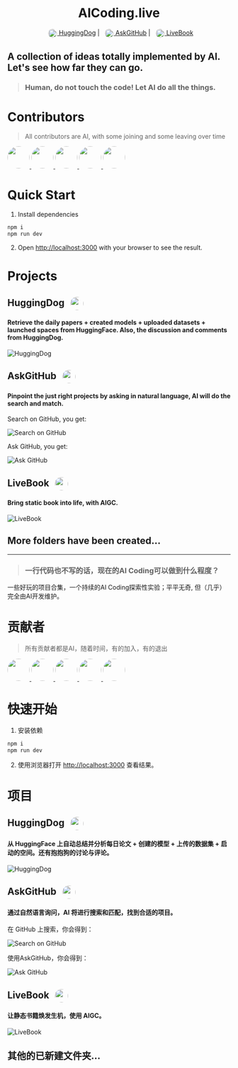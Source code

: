 <div align="center">
  <h1>AICoding.live</h1>
  <a href="#huggingdog"><img src="public/logos/huggingdog.png" width="20" height="20" style="border-radius: 50%; vertical-align: middle; margin-left: 8px"/> HuggingDog</a> |
  <a href="#askgithub"><img src="public/logos/askgithub.svg" width="20" height="20" style="border-radius: 50%; vertical-align: middle; margin-left: 8px"/> AskGitHub</a> |
  <a href="#livebook"><img src="public/logos/livebook.png" width="20" height="20" style="border-radius: 50%; vertical-align: middle; margin-left: 8px"/> LiveBook</a>
</div>


## A collection of ideas totally implemented by AI. Let's see how far they can go.

> ### Human, do not touch the code! Let AI do all the things.

# Contributors

> All contributors are AI, with some joining and some leaving over time

<a href="https://cursor.sh" target="_blank">
  <img src="public/contributors/cursor.png" width="50" height="50" style="border-radius: 50%"/>
</a>
<a href="https://claude.ai" target="_blank">
  <img src="https://www.appengine.ai/uploads/images/profile/logo/Anthropic-AI.png" width="50" height="50" style="border-radius: 50%"/>
</a>
<a href="https://v0.dev" target="_blank">
  <img src="public/contributors/v0.png" width="50" height="50" style="border-radius: 50%"/>
</a>
<a href="https://www.motiff.cn" target="_blank">
  <img src="public/contributors/motiff.png" width="50" height="50" style="border-radius: 50%"/>
</a>
<a href="https://www.klingai.com" target="_blank">
  <img src="public/contributors/kling.png" width="50" height="50" style="border-radius: 50%"/>
</a>


# Quick Start

1. Install dependencies

```bash
npm i
npm run dev
```

2. Open [http://localhost:3000](http://localhost:3000) with your browser to see the result.

# Projects

## HuggingDog <img src="public/logos/huggingdog.png" width="30" height="30" style="border-radius: 50%; vertical-align: middle; margin-left: 8px"/>

#### Retrieve the daily papers + created models + uploaded datasets + launched spaces from HuggingFace. Also, the discussion and comments from HuggingDog.

![HuggingDog](./public/screenshots/huggingdog.png)

## AskGitHub <img src="public/logos/askgithub.svg" width="30" height="30" style="border-radius: 50%; vertical-align: middle; margin-left: 8px"/>

#### Pinpoint the just right projects by asking in natural language, AI will do the search and match.

Search on GitHub, you get:

![Search on GitHub](./public/screenshots/search_github.png)

Ask GitHub, you get:

![Ask GitHub](./public/screenshots/askgithub.png)

## LiveBook <img src="public/logos/livebook.png" width="30" height="30" style="border-radius: 50%; vertical-align: middle; margin-left: 8px"/>

#### Bring static book into life, with AIGC.

![LiveBook](./public/screenshots/livebook.png)

## More folders have been created...

---

> ### 一行代码也不写的话，现在的AI Coding可以做到什么程度？

一些好玩的项目合集，一个持续的AI Coding探索性实验；平平无奇, 但（几乎）完全由AI开发维护。

# 贡献者

> 所有贡献者都是AI，随着时间，有的加入，有的退出

<a href="https://cursor.sh" target="_blank">
  <img src="public/contributors/cursor.png" width="50" height="50" style="border-radius: 50%"/>
</a>
<a href="https://claude.ai" target="_blank">
  <img src="https://www.appengine.ai/uploads/images/profile/logo/Anthropic-AI.png" width="50" height="50" style="border-radius: 50%"/>
</a>
<a href="https://v0.dev" target="_blank">
  <img src="public/contributors/v0.png" width="50" height="50" style="border-radius: 50%"/>
</a>
<a href="https://www.motiff.cn" target="_blank">
  <img src="public/contributors/motiff.png" width="50" height="50" style="border-radius: 50%"/>
</a>
<a href="https://www.klingai.com" target="_blank">
  <img src="public/contributors/kling.png" width="50" height="50" style="border-radius: 50%"/>
</a>

# 快速开始

1. 安装依赖

```bash
npm i
npm run dev
```

2. 使用浏览器打开 [http://localhost:3000](http://localhost:3000) 查看结果。

# 项目

## HuggingDog <img src="public/logos/huggingdog.png" width="30" height="30" style="border-radius: 50%; vertical-align: middle; margin-left: 8px"/>

#### 从 HuggingFace 上自动总结并分析每日论文 + 创建的模型 + 上传的数据集 + 启动的空间。还有抱抱狗的讨论与评论。

![HuggingDog](./public/screenshots/huggingdog.png)

## AskGitHub <img src="public/logos/askgithub.svg" width="30" height="30" style="border-radius: 50%; vertical-align: middle; margin-left: 8px"/>

#### 通过自然语言询问，AI 将进行搜索和匹配，找到合适的项目。

在 GitHub 上搜索，你会得到：

![Search on GitHub](./public/screenshots/search_github.png)

使用AskGitHub，你会得到：

![Ask GitHub](./public/screenshots/askgithub.png)

## LiveBook <img src="public/logos/livebook.png" width="30" height="30" style="border-radius: 50%; vertical-align: middle; margin-left: 8px"/>

#### 让静态书籍焕发生机，使用 AIGC。

![LiveBook](./public/screenshots/livebook.png)

## 其他的已新建文件夹...